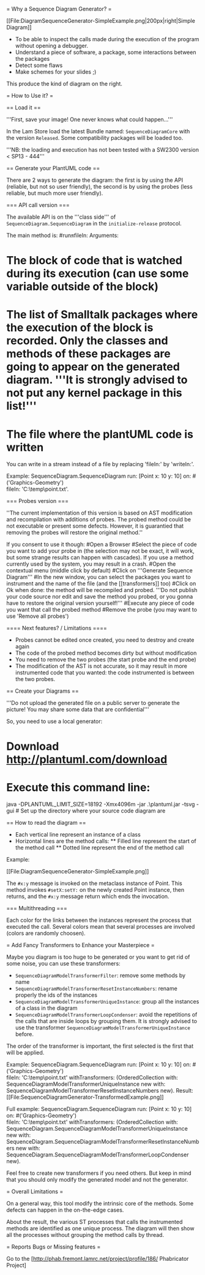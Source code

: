 = Why a Sequence Diagram Generator? =

[[File:DiagramSequenceGenerator-SimpleExample.png|200px|right|Simple Diagram]]

* To be able to inspect the calls made during the execution of the program without opening a debugger.
* Understand a piece of software, a package, some interactions between the packages
* Detect some flaws
* Make schemes for your slides ;)

This produce the kind of diagram on the right.

= How to Use it? =

== Load it ==

'''First, save your image! One never knows what could happen...'''

In the Lam Store load the latest Bundle named: <code>SequenceDiagramCore</code> with the version <code>Released</code>.
Some compatibility packages will be loaded too.

'''NB: the loading and execution has not been tested with a SW2300 version < SP13 - 444'''

== Generate your PlantUML code ==

There are 2 ways to generate the diagram: the first is by using the API (reliable, but not so user friendly), the second is by using the probes (less reliable, but much more user friendly).

=== API call version ===

The available API is on the '''class side''' of <code>SequenceDiagram.SequenceDiagram</code> in the <code>initialize-release</code> protocol.

The main method is: <syntaxhighlight lang="smalltalk" inline>#run:on:fileIn:</syntaxhighlight>
Arguments:
# The block of code that is watched during its execution (can use some variable outside of the block)
# The list of Smalltalk packages where the execution of the block is recorded. Only the classes and methods of these packages are going to appear on the generated diagram. '''It is strongly advised to not put any kernel package in this list!'''
# The file where the plantUML code is written

You can write in a stream instead of a file by replacing 'fileIn:' by 'writeIn:'.

Example:
<syntaxhighlight lang="smalltalk">
SequenceDiagram.SequenceDiagram
    run: [Point x: 10 y: 10] 
    on: #('Graphics-Geometry')  
    fileIn: 'C:\temp\point.txt'.
</syntaxhighlight >

=== Probes version ===

''The current implementation of this version is based on AST modification and recompilation with additions of probes. The probed method could be not executable or present some defects. However, it is guarantied that removing the probes will restore the original method.''

If you consent to use it though:
#Open a Browser
#Select the piece of code you want to add your probe in (the selection may not be exact, it will work, but some strange results can happen with cascades). If you use a method currently used by the system, you may result in a crash.
#Open the contextual menu (middle click by default)
#Click on '''Generate Sequence Diagram'''
#In the new window, you can select the packages you want to instrument and the name of the file (and the [[transformers]] too)
#Click on Ok when done: the method will be recompiled and probed. '''Do not publish your code source nor edit and save the method you probed, or you gonna have to restore the original version yourself!'''
#Execute any piece of code you want that call the probed method
#Remove the probe (you may want to use 'Remove all probes')

==== Next features? / Limitations ====

* Probes cannot be edited once created, you need to destroy and create again
* The code of the probed method becomes dirty but without modification
* You need to remove the two probes (the start probe and the end probe)
* The modification of the AST is not accurate, so it may result in more instrumented code that you wanted: the code instrumented is between the two probes.

== Create your Diagrams ==

'''Do not upload the generated file on a public server to generate the picture! You may share some data that are confidential'''

So, you need to use a local generator:
# Download http://plantuml.com/download
# Execute this command line:
<syntaxhighlight lang="bash">
java -DPLANTUML_LIMIT_SIZE=18192 -Xmx4096m -jar  .\plantuml.jar -tsvg -gui
</syntaxhighlight>
# Set up the directory where your source code diagram are

== How to read the diagram ==

* Each vertical line represent an instance of a class
* Horizontal lines are the method calls:
** Filled line represent the start of the method call
** Dotted line represent the end of the method call

Example:

[[File:DiagramSequenceGenerator-SimpleExample.png]]

The <code>#x:y</code> message is invoked on the metaclass instance of Point. This method invokes <code>#setX:setY:</code> on the newly created Point instance, then returns, and the <code>#x:y</code> message return which ends the invocation.


=== Multithreading ===

Each color for the links between the instances represent the process that executed the call. Several colors mean that several processes are involved (colors are randomly choosen).

= Add Fancy Transformers to Enhance your Masterpiece = 

Maybe you diagram is too huge to be generated or you want to get rid of some noise, you can use these transformers:
* <code>SequenceDiagramModelTransformerFilter</code>: remove some methods by name
* <code>SequenceDiagramModelTransformerResetInstanceNumbers</code>: rename properly the ids of the instances
* <code>SequenceDiagramModelTransformerUniqueInstance</code>: group all the instances of a class in the diagram
* <code>SequenceDiagramModelTransformerLoopCondenser</code>: avoid the repetitions of the calls that are inside loops by grouping them. It is strongly advised to use the transformer <code>SequenceDiagramModelTransformerUniqueInstance</code> before.

The order of the transformer is important, the first selected is the first that will be applied.

Example:
<syntaxhighlight lang="smalltalk">
SequenceDiagram.SequenceDiagram
    run: [Point x: 10 y: 10] 
    on: #('Graphics-Geometry')  
    fileIn: 'C:\temp\point.txt'
    withTransformers: 
         (OrderedCollection with: SequenceDiagramModelTransformerUniqueInstance new
                            with: SequenceDiagramModelTransformerResetInstanceNumbers new).
</syntaxhighlight >
Result:
[[File:SequenceDiagramGenerator-TransformedExample.png]]

Full example:
<syntaxhighlight lang="smalltalk">
SequenceDiagram.SequenceDiagram
    run: [Point x: 10 y: 10] 
    on: #('Graphics-Geometry')  
    fileIn: 'C:\temp\point.txt'
    withTransformers: 
         (OrderedCollection with: SequenceDiagram.SequenceDiagramModelTransformerUniqueInstance new
                            with: SequenceDiagram.SequenceDiagramModelTransformerResetInstanceNumbers new
                            with: SequenceDiagram.SequenceDiagramModelTransformerLoopCondenser new).
</syntaxhighlight >


Feel free to create new transformers if you need others. But keep in mind that you should only modify the generated model and not  the generator.

= Overall Limitations =

On a general way, this tool modify the intrinsic core of the methods. Some defects can happen in the on-the-edge cases. 

About the result, the various ST processes that calls the instrumented methods are identified as one unique process. The diagram will then show all the processes without grouping the method calls by thread.

= Reports Bugs or Missing features =

Go to the [http://phab.fremont.lamrc.net/project/profile/186/ Phabricator Project]
